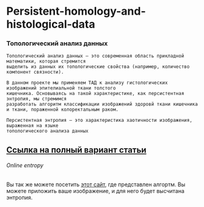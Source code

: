 # Persistent-homology-and-histological-data

### Топологический анализ данных



    Топологический анализ данных — это современная область прикладной математики, которая стремится
    выделить из данных их топологические свойства (например, количество компонент связности).
    
    В данном проекте мы применяем ТАД к анализу гистологических изображений эпителиальной ткани толстого
    кишечника. Основываясь на такой характеристике, как персистентная энтропия, мы стремимся
    разработать алгоритм классификации изображений здоровй ткани кишечника и ткани, пораженной колоректальным раком.
    
    Персистентная энтропия — это характеристика хаотичности изображения, выраженная на языке
    топологического анализа данных

## [Ссылка на полный вариант статьи](https://github.com/Sannitsa/Persistent-homology-and-histological-data/blob/master/Pesistant%20homology%20and%20histological%20data.pdf)


###### Online entropy
Вы так же можете посетить [этот сайт](http://sannitsa.github.io), где представлен алгортм. Вы можете приложить ваше изображение, и для него будет высчитана энтропия.
